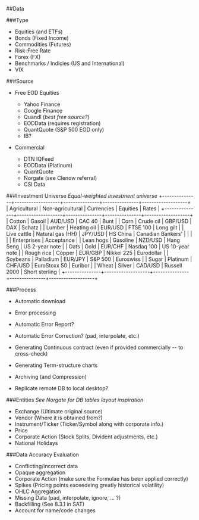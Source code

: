 ##Data

###Type

* Equities (and ETFs)
* Bonds (Fixed Income)
* Commodities (Futures)
* Risk-Free Rate
* Forex (FX)
* Benchmarks / Indicies (US and International)
* VIX

###Source

* Free EOD Equities
    * Yahoo Finance
    * Google Finance
    * Quandl (*best free source?*)
    * EODData (requires registration)
    * QuantQuote (S&P 500 EOD only)
    * IB?

* Commercial
    * DTN IQFeed
    * EODData (Platinum)
    * QuantQuote
    * Norgate (see Clenow referral)
    * CSI Data

###Investment Universe
*Equal-weighted investment universe*
+---------------+-------------------+---------------+---------------+-------------------+
| Agricultural  | Non-agricultural  | Currencies    | Equities      | Rates             |
+---------------+-------------------+---------------+---------------+-------------------+
| Cotton        | Gasoil            | AUD/USD       | CAC 40        | Bunt              |
| Corn          | Crude oil         | GBP/USD       | DAX           | Schatz            |
| Lumber        | Heating oil       | EUR/USD       | FTSE 100      | Long gilt         |
| Live cattle   | Natural gas (HH)  | JPY/USD       | HS China      | Canadian Bankers' |
|               |                   |               | Enterprises   | Acceptance        |
| Lean hogs     | Gasoline          | NZD/USD       | Hang Seng     | US 2-year note    |
| Oats          | Gold              | EUR/CHF       | Nasdaq 100    | US 10-year note   |
| Rough rice    | Copper            | EUR/GBP       | Nikkei 225    | Eurodollar        |
| Soybeans      | Palladium         | EUR/JPY       | S&P 500       | Euroswiss         |
| Sugar         | Platinum          | CHF/USD       | EuroStoxx 50  | Euribor           |
| Wheat         | Silver            | CAD/USD       | Russell 2000  | Short sterling    |
+---------------+-------------------+---------------+---------------+-------------------+

###Process

* Automatic download
* Error processing
* Automatic Error Report?
* Automatic Error Correction? (pad, interpolate, etc.)
* Generating Continuous contract (even if provided commercially -- to cross-check)
* Generating Term-structure charts
* Archiving (and Compression)

* Replicate remote DB to local desktop?

###Entities
*See Norgate for DB tables layout inspiration*

* Exchange (Ultimate original source)
* Vendor (Where it is obtained from?)
* Instrument/Ticker (Ticker/Symbol along with corporate info.)
* Price
* Corporate Action (Stock Splits, Divident adjustments, etc.)
* National Holidays

###Data Accuracy Evaluation

* Conflicting/incorrect data
* Opaque aggregation
* Corporate Action (make sure the Formulae has been applied correctly)
* Spikes (Pricing points exceedeing greatly historical volatility)
* OHLC Aggregation
* Missing Data (pad, interpolate, ignore, ... ?)
* Backfilling (See 8.3.1 in SAT)
* Account for name/code changes
